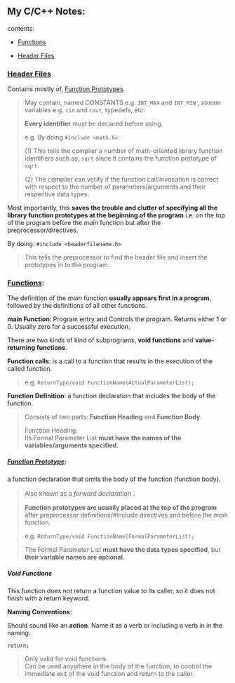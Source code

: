 ## My C/C++ Notes:

contents:

- [Functions](https://github.com/Bubblemelon/C-Shells/blob/master/Misc/Notes/README.md#functions)  

- [Header Files](https://github.com/Bubblemelon/C-Shells/blob/master/Misc/Notes/README.md#functions#header-files)  

### [Header Files](https://github.com/Bubblemelon/C-Shells/blob/master/Misc/Notes/README.md#functions#header-files)  

Contains mostly of, [Function Prototypes](https://github.com/Bubblemelon/C-Shells/blob/master/Misc/Notes/README.md#functions-proto).  

> May contain, named CONSTANTS e.g. `INT_MAX` and `INT_MIN` , stream variables e.g. `cin` and `cout`, typedefs, etc.  
>
> **Every identifier** must be declared before using.
>
> e.g. By doing `#include <math.h>`:  
>
> (1) This tells the complier a number of math-oriented library function identifiers such as, `sqrt` since it contains the function prototype of `sqrt`.
>
> (2) The complier can verify if the function call/invocation is correct with respect to the number of parameters/arguments and their respective data types.  

Most importantly, this **saves the trouble and clutter of specifying all the library function prototypes at the beginning of the program** i.e. on the top of the program before the _main_ function but after the preprocessor/directives.

By doing:
`#include <headerfilename.h>`  
> This tells the preprocessor to find the header file and insert the prototypes in to the program.   


### [Functions](https://github.com/Bubblemelon/C-Shells/blob/master/Misc/Notes/README.md#functions):  

The definition of the _main_ function **usually appears first in a program**, followed by the definitions of all other functions.

**main Function**: Program entry and Controls the program. Returns either 1 or 0. Usually zero for a successful execution.   

There are two kinds of kind of subprograms, **void functions** and **value-returning functions**.

**Function calls**: is a call to a function that results in the execution of the called function.
> e.g. `ReturnType/void FunctionName(ActualParameterList);`  

**Function Definition**: a function declaration that includes the body of the function.  
> Consists of two parts:
> **Function Heading** and **Function Body**.  
>
> Function Heading:  
> Its Formal Parameter List **must have the names of the variables/arguments specified**.

##### [Function Prototype](https://github.com/Bubblemelon/C-Shells/blob/master/Misc/Notes/README.md#functions-proto):  

a function declaration that omits the body of the function (function body).
> Also known as a _forward declaration_：
>
> **Function prototypes are usually placed at the top of the program** after preprocessor definitions/#include directives and before the _main_ function.
>   
> e.g. `ReturnType/void FunctionName(FormalParameterList);`  
>
> The Formal Parameter List **must have the data types specified**, but **their variable names are optional**.

##### Void Functions  

This function does not return a function value to its caller, so it does not finish with a return keyword.   

**Naming Conventions**:  

Should sound like an **action**. Name it as a verb or including a verb in in the naming.


`return;`  
> Only valid for void functions.  
> Can be used anywhere in the body of the function, to control the immediate exit of the void function and return to the caller.   
